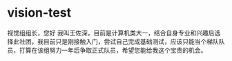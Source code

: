 # vision-test

视觉组组长，您好
我叫王佐深，目前是计算机类大一，结合自身专业和兴趣后选择此社团，我目前只是刚接触入门，尝试自己完成基础测试，应该只能当个梯队队员，打算在该组努力一年后争取正式队员，希望您能给我这个宝贵的机会。
